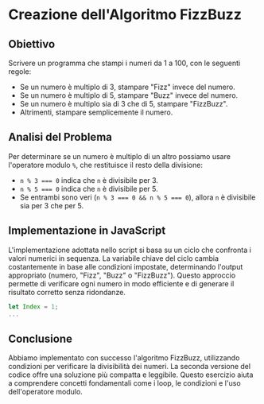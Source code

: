 # Creazione dell'Algoritmo FizzBuzz

## Obiettivo
Scrivere un programma che stampi i numeri da 1 a 100, con le seguenti regole:
- Se un numero è multiplo di 3, stampare "Fizz" invece del numero.
- Se un numero è multiplo di 5, stampare "Buzz" invece del numero.
- Se un numero è multiplo sia di 3 che di 5, stampare "FizzBuzz".
- Altrimenti, stampare semplicemente il numero.

## Analisi del Problema
Per determinare se un numero è multiplo di un altro possiamo usare l'operatore modulo `%`, che restituisce il resto della divisione:
- `n % 3 === 0` indica che `n` è divisibile per 3.
- `n % 5 === 0` indica che `n` è divisibile per 5.
- Se entrambi sono veri (`n % 3 === 0 && n % 5 === 0`), allora `n` è divisibile sia per 3 che per 5.

## Implementazione in JavaScript
L'implementazione adottata nello script si basa su un ciclo che confronta i valori numerici in sequenza. La variabile chiave del ciclo cambia costantemente in base alle condizioni impostate, determinando l'output appropriato (numero, "Fizz", "Buzz" o "FizzBuzz"). Questo approccio permette di verificare ogni numero in modo efficiente e di generare il risultato corretto senza ridondanze.

```javascript
let Index = 1;
...
```

## Conclusione
Abbiamo implementato con successo l'algoritmo FizzBuzz, utilizzando condizioni per verificare la divisibilità dei numeri. La seconda versione del codice offre una soluzione più compatta e leggibile. Questo esercizio aiuta a comprendere concetti fondamentali come i loop, le condizioni e l'uso dell'operatore modulo.



